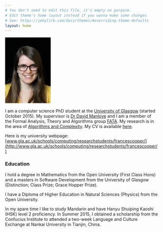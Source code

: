 ```yaml
---
# You don't need to edit this file, it's empty on purpose.
# Edit theme's home layout instead if you wanna make some changes
# See: https://jekyllrb.com/docs/themes/#overriding-theme-defaults
layout: home
---
```



<img src="/assets/FrancesCooper.png" alt="Me" style="width: 150px;"/>

I am a computer science PhD student at the [University of Glasgow](http://www.gla.ac.uk/) (started October 2015). My supervisor is [Dr David Manlove](http://dcs.gla.ac.uk/~davidm/) and I am a member of the Formal Analysis, Theory and Algorithms group [FATA](http://www.gla.ac.uk/schools/computing/research/researchoverview/formalanalysistheoryandalgorithms/). My research is in the area of [Algorithms and Complexity](http://www.optimalmatching.com/). My CV is available [here](/assets/FrancesCooperCV.pdf). 

Here is my university webpage: [www.gla.ac.uk/schools/computing/researchstudents/francescooper/](http://www.gla.ac.uk/schools/computing/researchstudents/francescooper/)




### Education

I hold a degree in Mathematics from the Open University (First Class Hons) and a masters in Software Development from the University of Glasgow (Distinction; Class Prize; Grace Hopper Prize). 

I have a Diploma of Higher Education in Natural Sciences (Physics) from the Open University.

In my spare time I like to study Mandarin and have Hanyu Shuiping Kaoshi (HSK) level 2 proficiency. In Summer 2015, I obtained a scholarship from the Confucius Institute to attended a two-week Language and Culture Exchange at Nankai University in Tianjin, China.

